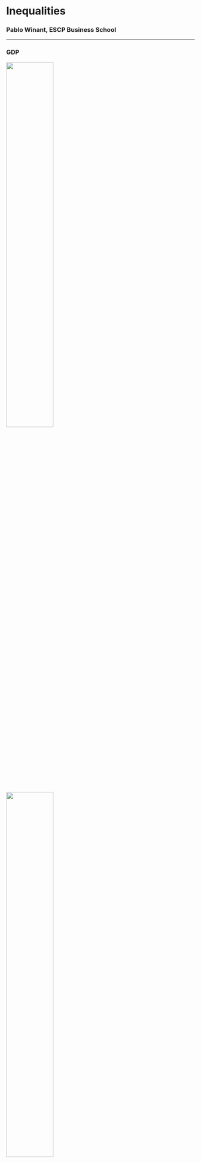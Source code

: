 # Inequalities

### Pablo Winant, ESCP Business School


<style>
.container{
    display: flex;
}
.col{
    flex: 1;
}
</style>

----


### GDP

<div class='r-stack'>

<img class="fragment current-visible" data-fragment-index="1" src="assets/inequalities_1.png" width="50%">
<img class="fragment current-visible" data-fragment-index="2" src="assets/inequalities_2.png" width="50%">

</div>

<div class='r-stack'>

<div class="fragment current-visible" data-fragment-index="1">

- GDP = *Total* Revenue
  - a proxy for well-being
- But GDP says nothing about distribution
- Though there is data about it...

</div>
<div class="fragment current-visible" data-fragment-index="2">

- Sort agents by revenue levels, in equal groups
- Those groups are called __quantiles__
- Take the average per quantile

</div>

</div>

----

## Income Inequality

<div class='r-stack'>

<img class="fragment current-visible" data-fragment-index="1" src="assets/income_inequality_1.png" width="45%">
<img class="fragment current-visible" data-fragment-index="2" src="assets/income_inequality_3.png" width="45%">
<img class="fragment current-visible" data-fragment-index="3" src="assets/gini.png" width="45%">
<img class="fragment current-visible" data-fragment-index="4" src="assets/income_inequality_comparison.png" width="45%">

</div>

<div class='r-stack'>

<div class="fragment current-visible" data-fragment-index="1">

Here is the result for France with 10 quantiles (deciles)
- After-tax revnenu for France in 2011:
  - lower decile (bbottom 10): 522 dollars/month in average
  - higher decile (top 10): 4226 dollars/month in average
- Ratio top 10 / bottom 10: 8
  - ratios between quantile neutralize average revenue allowing for international comparisons

</div>

<div class="fragment current-visible" data-fragment-index="2">

- *Lorenz Curve*
    - Cumulative Distribution, Normalized (sums to 1) of income

</div>

<div class="fragment current-visible" data-fragment-index="3">

- The Lorenz curve shows graphically the deviation of the distribution from an equal benchmark  
- Gini Index: A/(A+B)
  - Gini=0: perfect equality
  - Gini=1: perfect inequality
- Remark: there is a formula for the Gini index, as a function of cumulative quantiles ($X_k$) and cumulative revenues ($Y_k$) $$G=1-\sum_{k=0}^{n-1}(X_{k+1}-X_k)(Y_{k+1}+Y_k)$$

</div>

<div class="fragment current-visible" data-fragment-index="4">

- A first international comparison:
  - France and UK have (today) similar levels of inequality
  - United States:  a more unequal country
  - China and Brasil: very unequal

</div>

</div>

----

More gini indices:

which do you think are the most unequal countries?

https://www.statista.com/statistics/264627/ranking-of-the-20-countries-with-the-biggest-inequality-in-income-distribution/



---

# The big picture

----

Do you think inequalities are rising?

----

## Source

<div class="container">

<div class="col">

- Where to find historical Data about inequality ?
- The best source: [World Inequality Database](https://wid.world/)
  - Thomas Piketty
  - Lucas Chancel
  - Emmanuel Saez
  - Gabriel Zucman
  - ...
- A team of *very* serious researchers behind [World Inequality Lab]()

</div>
<div class="col">

<img src="assets/tax_records.jpg">

</div>
</div>

----



![Global income inequality, 1820-2020](assets/chancel_piketty_1.png)



----

![](assets/chancel_piketty_2.png)

----

![](assets/chancel_piketty_3.png)

----

> Global inequality rose between 1820 and 1910, and stabilized at a high level since then

> No difference between 1910 and now, except increase in middle 40%

> level of inequality that we currently observe in the most unequal countries in the world, such as South Africa, Brazil, Mexico and the United Arab Emirates (see Chapter 1). In brief: in terms of inequality and concentration of resources and economic power, the world today is and has long been like a giant South Africa.


----

![](assets/chancel_piketty_4.png)


- Between-country: assume everybody in the country has the same income
- Within-country: averages between countries, weighted by country sizes

For both series: same level in 1920 as in 2020

----

![](assets/inequality_map.png)

----

<div class='r-stack'>

  <img src="assets/global_distribution_1820.png" class="fragment current-visible">
  <img src="assets/global_distribution_1910.png" class="fragment current-visible">
  <img src="assets/global_distribution_1950.png" class="fragment current-visible">
  <img src="assets/global_distribution_1980.png" class="fragment current-visible">
  <img src="assets/global_distribution_2020.png" class="fragment current-visible">

</div>

Evolution of the between dimension

----

Shall we focus also on the super rich?

----

![](assets/chancel_piketty_6.png)

Income of the 1% and 0.1% top earners was highest in 1910 then decreased until all time low in the 60s and rose again, but not as high.

----

> Our new series reveal that, around the turn of the 21st century, the within- country component of global inequality has become greater than the between-country component.
> In contemporary capitalism, an individual’s income group (i.e. whether they belong to the bottom 50%, top 1%, etc. in their own country) now matters more than their nationality (where they live) in the determination of global inequality levels.

---

# Beyond Income

----

What kind of inequality do we care about?

Should we really focus on income?

----

## Other types of inequality

- income (net of taxes)
- income (gross)
- consumption
- wealth
- chance of being unemployed
- health
- life-expectancy
- well-being
- carbon emissions
- decision power
- beauty
- environmental exposition
- provision of public goods

----

### Net vs Gross Inequalities

<img src="assets/gini_comparison_before_after_taxes.png" width="60%">

    
- Gini index for several countries before and after taxes in 2014
    -   <!-- .element: class="fragment" -->France and United states: same pretax inequality level: 0.51
    -   <!-- .element: class="fragment" -->In France, redistribution brings it to 0.29,0.39 aux US
    -   <!-- .element: class="fragment" -->European countries tend to redistribute more
    -   <!-- .element: class="fragment" -->some small european countries (Ireland, Portugal, Greece) have similar, very high levels of inequalities

----

![](assets/chancel_piketty_17.png)

----

### Consumption Inequality

<div class="container">

<div class="col">

![](assets/consumption_inequality.png)

</div>
<div class="col">

From <u>Measuring and Comparing Consumption Inequality between France and the United States</u>, Aliocha Accardo, Sylvérie Herbert, Cristina Jude, Adrian Penalver


- <!-- .element: class="fragment" -->Consumption Inequality is much lower than income inequality
-  <!-- .element: class="fragment" -->Two main reasons
   - <!-- .element: class="fragment" --> Consumption sharing within a household or a family
   -  <!-- .element: class="fragment" -->Consumption smoothing with borrowing or saving
      - to absorb temporary shocks
      - to smooth consumption over the life cycle


</div>
</div>

----

### Consumption Inequality: Life-Cycle

![](assets/lifecycle.jpg)

- <!-- .element: class="fragment" --> Do we actually want to reduce it?

----

### Wealth Inequality

![](assets/wealth_inequality.png)

----


### Wealth Inequality

![](assets/wealth_inequality_extreme.png)

- It is very hard to get precise data about wealth. Authors used many different strategies (tax receipts, surveys, ...)

----

### Wealth Inequality


<img src="assets/monopoly.webp" width=20%>

- What is the problem with Wealth Inequality?
  - it is very persistent
  - it is still an instrument of power (less so than in the past)
- Since richer individuals get access to higher returns on investment, by itself, wealth inequality tends to increase until it is taxed
- Most economic models find that wealth is not automatically mean-reverting

----

## Inequality Dimensions

For a given welfare target, one can get different inequality measures.

- by changing the overall population. *Within*
  - country
  - region
  - peers, ...
- by comparing several subcategories. *Between*
  - countries
  - race
  - gender
  - age or generation?
  - education level

----

### Intra-population

-  <!-- .element: class="fragment" -->Racial gap
    - <!-- .element: class="fragment" -->in the US, whites earn 30% more than afro-americans who earn 20% more than hispanics
    - <!-- .element: class="fragment" -->not just about racism
      - different job types
      - differences in education
      - geographic segregation
      - ...
-  <!-- .element: class="fragment" -->Gender gap
    - EU: women receive in average 15\% less than men
    - They earn 10\% for equivalent work (European Commision).  
- In both cases, one must distinguish a pure measure of inequality from a measure of discrimination.

----

### Inter-Generational Inequality

-  <!-- .element: class="fragment" -->A common narrative: for the age gap
   -  baby-boomers saw their income rise during their life and enjoy rather high pensions
   -  new generations have lower life-income profiles and lower expected pensions
   -  even more problematic for wealth inequality: average age for retirement is 60 years

- According to D'Albis and Badji, this is not true in France

----

### Inter-Generational Inequality

<img src=assets/dalbis_1.png width=60%>

----


### Inter-Generational Inequality

<img src=assets/dalbis_2.png width=60%>


- This is even more dubious when looking at consumption.
- <!-- .element: class="fragment" -->... and there were a lot of other material improvements (like life expectancy)


---


# Why do you care?

----

> What improves the circumstances of the greater part can never be regarded as an inconveniency to the whole. No society can surely be flourishing and happy, of which the far greater part of the members are poor and miserable.

<div class="fragment">
Adam Smith, <u>The Wealth Of Nations</u>, Book I Chapter VIII, p.96
</div>

----

<img src=assets/why_do_we_care.svg width=80%>


----

### Political Philosophy (1)

__Utilitarianism__: the state should maximize total utility of all citizens(Bentham, Stuart Mill)


- <!-- .element: class="fragment" -->marginal utility implies the need for some distribution (because rich citizens derive less utility from an additional consumption unit than the poors)
- <!-- .element: class="fragment" -->it does not imply perfect redistribution because
  - there is a cost to redistribution
  - too much equality can induce bad incentives which is detrimental to everybody

- <!-- .element: class="fragment" -->Moden version: Pareto weights $\omega_i$
    $$\max \sum_i \omega_i U(c_i)$$

----

### Political Philosophy (2)

- __Liberalism__: the state should choose fair policies as evaluated by an objective observer hidden behind a *veil of ignorance*


- <!-- .element: class="fragment" -->John Rawls proposes a mental experiment where one evaluates the rules of the society (including the economic system) from an original posiiton untainted by the ultimate place of the observer in the society
- <!-- .element: class="fragment" -->reducing inequalities could be seen as insurance against a bad draw
- <!-- .element: class="fragment" -->but what is the risk? when probabilities are unknown one talks about ambiguity, or radical uncertainty
- <!-- .element: class="fragment" -->it is not clear what is the aversion to this kind of risk
  - <!-- .element: class="fragment" -->Rawls/Knight: one maximizes utility in the worth case (<b>maximin criterion</b>)
- <!-- .element: class="fragment" -->more redistribution than in the <em>utilitarian</em> case
  - but not 100% equal either

----

### Political Philosophy (3)

__Libertarianism__: state should punish crimes, and  help secure voluntary contracts between willing individuals, but it should not redistribute income
- inequality is not relevant at a state's level
  - in the same way that granting the same grade to all students is not a valid objective
- it doesn't mean libertarians are not altruistic
- state must guarantee that the allocation procedure be legal
  - concretely: grant property rights

----

Among the three philosophies, what do you think is the better description of international relations between countries?

----

### Preferences

We have seen last week, how regular human beings can have "other-regarding" preferences
- cf the ultimatum game

A key concept here is the notion of __reference group__

There are different kinds of "other-regarding" preferences

----

### Other regarding preferences are not only about money?

<img src="assets/carbon_emissions.jpg" width=80%>

- Do you find it scandalous?
- What if big carbon emitters were paying for it?

----

## Classical Efficiency Argument

<div class="container">

<div class="col">

![Adam Smith and his parrot](assets/adam_smith_parrot.png)

</div>

<div class="col">

Adam Smith view (according to Debora Boucoyannis)
- individuals should be paid according to their marginal productivity
  - i.e. what they bring to the society
  - more productive individuals should be paid more to produce more
- but because marginal returns are decreasing no one will get very high salary
  - not even entrepreneurs because profits are decreasing

⇒ High inequality is a sign that markets are not functioning properly

</div>

</div>


----

> Of the tendencies that are harmful to sound economics, the most seductive, and in my opinion the most poisonous, is to focus on questions of distribution... The potential for improving the lives of poor people by finding different ways of distributing current production is nothing compared to the apparently limitless potential of increasing production.

Bob Lucas (2004)

----

## Inequality and Development


<div class="container">

<div class="col">

![](assets/Kuznets_curve.png)

</div>
<div class="col">

Kusnetz has studied the relationship between the level of development and inequality.

He asserted that countries develop in two phases:
- in developing economies: entrepreneurs accumulate wealth by hiring cheap workers migrating from the country-side to the cities
- in mature economies: salaries rise and growth in human capital becomes central to economic growth

</div>
</div>

----

## Inequality and Growth (1)

What if there was trade-off between growth and inequality:

- __trickle-down economics__:
  - transferring money to the riches benefits everyone because it is reinvested in the economy
  - popular with some conservative politicians
  - ...but not defended by any serious economist
- some growth economists (Paul Romer, Philippe Aghion) have studied how growth induces more inequality
  - through skill-biased technical changes
  - through the unequal of the rents from innovation

----

## Inequality and Growth (2)

![](assets/ineq_and_growth.png)

Empirically, several studies have been carried out see whether there was a systematic relationship between growth of inequalities.

- Deininger and Squire 1998, Barro 2000, Forbes 2000, ...:
inconclusive
- Banerjee and Duflo 2003: inverted U-shape

----

<u>Response to Lucas</u>

>It’s fairly common for conservative economists to try and shout down any discussion of income distribution by claiming that distribution is a trivial matter compared with the huge gains from economic growth. For example, Robert Lucas:
>"Of the tendencies that are harmful to sound economics, the most seductive, and in my opinion the most poisonous, is to focus on questions of distribution."
> The usual answer to this is to point out that we don’t actually know much about how to produce rapid economic growth — conservatives may think they know (low taxes and all that), but there is no evidence to back up their certainty. And on the other hand, we know how to make a big difference to income distribution, especially how to reduce extreme poverty. So why not work on what we know, as at least part of our economic strategy?

Krugman 

----

## Modern version: Mankiw's defense of the top 1%

<div class="container">

<div class="col">

- Greg Mankiw:
  - New Keynesian
  - conservative
  - author of the (very consensual) textbook "Principles of Economics"
    > Most economists today belong to the classical school of thought.
- Splash: [Defending the One Percent](https://www.aeaweb.org/articles?id=10.1257/jep.27.3.21) in Journal of Economic Perspectives, 2013
- [Krugman Response](https://archive.nytimes.com/krugman.blogs.nytimes.com/2013/06/22/greg-mankiw-and-the-gatsby-curve/)

</div>

<div class="col">

<div class="r-stack"

<img src="assets/mankiw.png" class="current-visible">
<img src="assets/mankiw_devil.png" class="current-visible">

</div>

</div>

---

## Why is it crucial to control inequalities now?

----

There are two big reasons why not tackling inequalities could have huge impact

- in an unequal society, negative shocks are borne disporportionnately by the bottom of the distribution
- actual and perceived changes in inequalities are strong drivers for doing / undoing coalitions
  - for big reforms we need strong coalitions
    - ex: pension reforms, carbon tax, international climate coalition

----

## Can we do more?

![](assets/can_we_do_more_1.png)

----

## Can we do more? (2)

![](assets/can_we_do_more_2.png)

